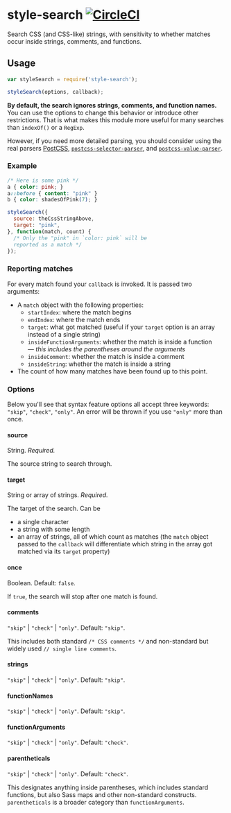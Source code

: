 # style-search [![CircleCI](https://circleci.com/gh/davidtheclark/style-search.svg?style=svg)](https://circleci.com/gh/davidtheclark/style-search)

Search CSS (and CSS-like) strings, with sensitivity to whether matches occur inside strings, comments, and functions.

## Usage

```js
var styleSearch = require('style-search');

styleSearch(options, callback);
```

**By default, the search ignores strings, comments, and function names.** You can use the options to change this behavior or introduce other restrictions. That is what makes this module more useful for many searches than `indexOf()` or a `RegExp`.

However, if you need more detailed parsing, you should consider using the real parsers [PostCSS](https://github.com/postcss/postcss), [`postcss-selector-parser`](https://github.com/postcss/postcss-selector-parser), and [`postcss-value-parser`](https://github.com/TrySound/postcss-value-parser).

### Example

```css
/* Here is some pink */
a { color: pink; }
a::before { content: "pink" }
b { color: shadesOfPink(7); }
```

```js
styleSearch({
  source: theCssStringAbove,
  target: "pink",
}, function(match, count) {
  /* Only the "pink" in `color: pink` will be
  reported as a match */
});
```

### Reporting matches

For every match found your `callback` is invoked. It is passed two arguments:

- A `match` object with the following properties:
  - `startIndex`: where the match begins
  - `endIndex`: where the match ends
  - `target`: what got matched (useful if your `target` option is an array instead of a single string)
  - `insideFunctionArguments`: whether the match is inside a function — *this includes the parentheses around the arguments*
  - `insideComment`: whether the match is inside a comment
  - `insideString`: whether the match is inside a string
- The count of how many matches have been found up to this point.

### Options

Below you'll see that syntax feature options all accept three keywords: `"skip"`, `"check"`, `"only"`. An error will be thrown if you use `"only"` more than once.

#### source

String. *Required.*

The source string to search through.

#### target

String or array of strings. *Required.*

The target of the search. Can be
- a single character
- a string with some length
- an array of strings, all of which count as matches (the `match` object passed to the `callback` will differentiate which string in the array got matched via its `target` property)

#### once

Boolean. Default: `false`.

If `true`, the search will stop after one match is found.

#### comments

`"skip"` | `"check"` | `"only"`. Default: `"skip"`.

This includes both standard `/* CSS comments */` and non-standard but widely used `// single line comments`.

#### strings

`"skip"` | `"check"` | `"only"`. Default: `"skip"`.

#### functionNames

`"skip"` | `"check"` | `"only"`. Default: `"skip"`.

#### functionArguments

`"skip"` | `"check"` | `"only"`. Default: `"check"`.

#### parentheticals

`"skip"` | `"check"` | `"only"`. Default: `"check"`.

This designates anything inside parentheses, which includes standard functions, but also Sass maps and other non-standard constructs. `parentheticals` is a broader category than `functionArguments`.
